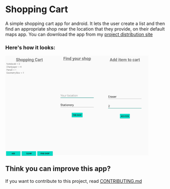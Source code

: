 # Shopping Cart
A simple shopping cart app for android.
It lets the user create a list and then find an appropriate shop near the location that they provide, on their default maps app.
You can download the app from my [project distribution site](https://gammaburst101.github.io/ProjectDistributionSite/)

### Here's how it looks:
<img src="ss-home.jpg" width="150" align="left"/> <img src="ss-add.jpg" width="150" align="middle"/>
<img src="ss-find.jpg" width="150" align="left"/>

## Think you can improve this app?
If you want to contribute to this project, read [CONTRIBUTING.md](https://github.com/GammaBurst101/RandomNumberGenerator/blob/master/CONTRIBUTING.md)
